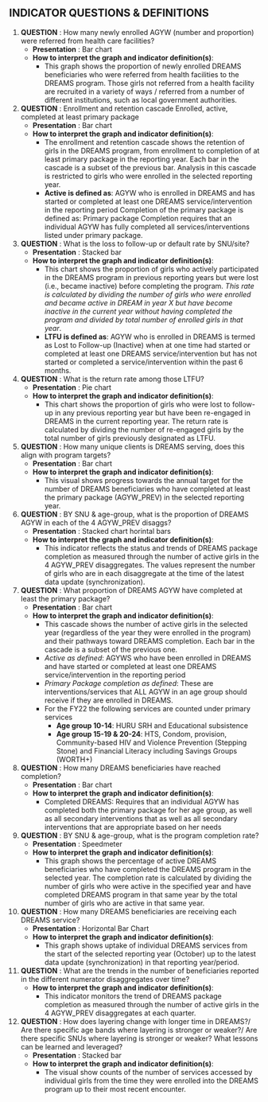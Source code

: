 ## INDICATOR QUESTIONS & DEFINITIONS
1. **QUESTION** : How many newly enrolled AGYW (number and proportion) were referred from health care facilities? 
    - **Presentation** : Bar chart
    - **How to interpret the graph and indicator definition(s)**: 
        - This graph shows the proportion of newly enrolled DREAMS beneficiaries who were referred from health facilities to the DREAMS program. Those girls not referred from a health facility are recruited in a variety of ways / referred from a number of different institutions, such as local government authorities.
2. **QUESTION** : Enrollment and retention cascade Enrolled, active, completed at least primary package
    - **Presentation** : Bar chart
    - **How to interpret the graph and indicator definition(s)**: 
        - The enrollment and retention cascade shows the retention of girls in the DREAMS program, from enrollment to completion of at least primary package in the reporting year. Each bar in the cascade is a subset of the previous bar. Analysis in this cascade is restricted to girls who were enrolled in the selected reporting year.
        - **Active is defined as**: AGYW who is enrolled in DREAMS and has started or completed at least one DREAMS service/intervention in the reporting period Completion of the primary package is defined as: Primary package Completion requires that an individual AGYW has fully completed all services/interventions listed under primary package.
3. **QUESTION** : What is the loss to follow-up or default rate by SNU/site?
    - **Presentation** : Stacked bar
    - **How to interpret the graph and indicator definition(s)**:
        - This chart shows the proportion of girls who actively participated in the DREAMS program in previous reporting years but were lost (i.e., became inactive) before completing the program. _This rate is calculated by dividing the number of girls who were enrolled and became active in DREAM in year X  but have become inactive in the current year without having completed the program and  divided by total number of enrolled girls in that year_.
        - **LTFU is defined as**: AGYW who is enrolled in DREAMS is termed as Lost to Follow-up (Inactive) when at one time had started or completed at least one DREAMS service/intervention but has not started or completed a service/intervention within the past 6 months.
4. **QUESTION** : What is the return rate among those LTFU?
    - **Presentation** : Pie chart 
    - **How to interpret the graph and indicator definition(s)**:
        - This chart shows the proportion of girls who were lost to follow-up in any previous reporting year but have been re-engaged in DREAMS in the current reporting year. The return rate is calculated by dividing the number of re-engaged girls by the total number of girls previously designated as LTFU.
5. **QUESTION** : How many unique clients is DREAMS serving, does this align with program targets?
    - **Presentation** : Bar chart 
    - **How to interpret the graph and indicator definition(s)**:
        - This visual shows progress towards the annual target for the number of DREAMS beneficiaries who have completed at least the primary package (AGYW_PREV) in the selected reporting year. 
6. **QUESTION** : BY SNU & age-group, what is the proportion of DREAMS AGYW in each of the 4 AGYW_PREV disaggs?
    - **Presentation** : Stacked chart horintal bars
    - **How to interpret the graph and indicator definition(s)**:
        - This indicator reflects the status and trends of DREAMS package completion as measured through the number of active girls in the 4 AGYW_PREV disaggregates. The values represent the number of girls who are in each disaggregate at the time of the latest data update (synchronization).
7. **QUESTION** : What proportion of DREAMS AGYW have completed at least the primary package?
    - **Presentation** : Bar chart
    - **How to interpret the graph and indicator definition(s)**:
        - This cascade shows the number of active girls in the selected year (regardless of the year they were enrolled in the program) and their pathways toward DREAMS completion. Each bar in the cascade is a subset of the previous one.
        - _Active as defined_: AGYWS who have been enrolled in DREAMS and have started or completed at least one DREAMS service/intervention in the reporting period
        - _Primary Package completion as defined_: These are interventions/services that ALL AGYW in an age group should receive if they are enrolled in DREAMS.
        - For the FY22 the following services are counted under primary services 
            - **Age group 10-14**: HURU SRH and Educational subsistence
            - **Age group 15-19 & 20-24**: HTS, Condom, provision, Community-based HIV and Violence Prevention (Stepping Stone) and Financial Literacy including Savings Groups (WORTH+)
8. **QUESTION** : How many DREAMS beneficiaries have reached completion?
    - **Presentation** : Bar chart
    - **How to interpret the graph and indicator definition(s)**:
        - Completed DREAMS: Requires that an individual AGYW has completed both the primary package for her age group, as well as all secondary interventions that as well as all secondary interventions that are appropriate based on her needs
9. **QUESTION** : BY SNU & age-group, what is the program completion rate?
    - **Presentation** : Speedmeter
    - **How to interpret the graph and indicator definition(s)**:
        - This graph shows the percentage of active DREAMS beneficiaries who have completed the DREAMS program in the selected year. The completion rate is calculated by dividing the number of girls who were active in the specified year and have completed DREAMS program in that same year by the total number of girls who are active in that same year.
10. **QUESTION** : How many DREAMS beneficiaries are receiving each DREAMS service?
    - **Presentation** : Horizontal Bar Chart
    - **How to interpret the graph and indicator definition(s)**:
        - This graph shows uptake of individual DREAMS services from the start of the selected reporting year (October) up to the latest data update (synchronization) in that reporting year/period. 
11. **QUESTION** : What are the trends in the number of beneficiaries reported in the different numerator disaggregates over time?
    - **How to interpret the graph and indicator definition(s)**:
        - This indicator monitors the trend of DREAMS package completion as measured through the number of active girls in the 4 AGYW_PREV disaggregates at each quarter.
12. **QUESTION** : How does layering change with longer time in DREAMS?/ Are there specific age bands where layering is stronger or weaker?/ Are there specific SNUs where layering is stronger or weaker? What lessons can be learned and leveraged? 
    - **Presentation** : Stacked bar
    - **How to interpret the graph and indicator definition(s)**:
        - The visual show counts of the number of services accessed by individual girls from the time they were enrolled into the DREAMS program up to their most recent encounter. 
